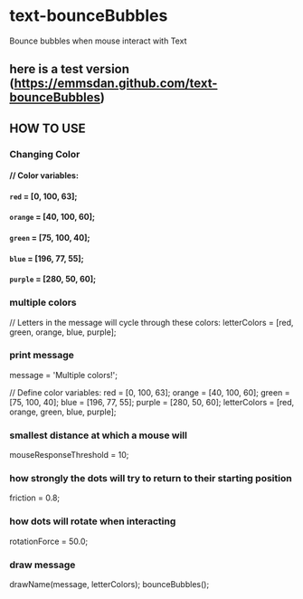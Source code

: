 # text-bounceBubbles

 Bounce bubbles when mouse interact with Text
 ## here is a test version (https://emmsdan.github.com/text-bounceBubbles)

## HOW TO USE
  
### Changing Color

#### // Color variables:
#### `red` = [0, 100, 63];
#### `orange` = [40, 100, 60];
#### `green` = [75, 100, 40];
#### `blue` = [196, 77, 55];
#### `purple` = [280, 50, 60];

### multiple colors
// Letters in the message will cycle through these colors:
letterColors = [red, green, orange, blue, purple];

### print message
message = 'Multiple colors!';

// Define color variables:
red = [0, 100, 63];
orange = [40, 100, 60];
green = [75, 100, 40];
blue = [196, 77, 55];
purple = [280, 50, 60];
letterColors = [red, orange, green, blue, purple];

### smallest distance at which a mouse will 
mouseResponseThreshold = 10;

### how strongly the dots will try to return to their starting position
friction = 0.8;

### how dots will rotate when interacting
rotationForce = 50.0;

### draw message
drawName(message, letterColors);
bounceBubbles();

